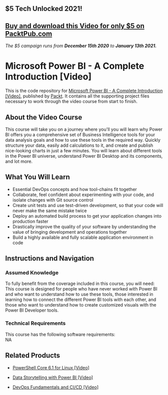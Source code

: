 ## $5 Tech Unlocked 2021!
[Buy and download this Video for only $5 on PacktPub.com](https://www.packtpub.com/product/microsoft-power-bi-a-complete-introduction-2020-edition-video/9781789959031)
-----
*The $5 campaign         runs from __December 15th 2020__ to __January 13th 2021.__*

# Microsoft Power BI - A Complete Introduction [Video]
This is the code repository for [Microsoft Power BI - A Complete Introduction [Video]](https://www.packtpub.com/virtualization-and-cloud/devops-fundamentals-and-cicd-video?utm_source=github&utm_medium=repository&utm_campaign=9781789347661), published by [Packt](https://www.packtpub.com/?utm_source=github). It contains all the supporting project files necessary to work through the video course from start to finish.
## About the Video Course
This course will take you on a journey where you'll you will learn why Power BI offers you a comprehensive set of Business Intelligence tools for your data analysis goals and how to use these tools in the required way. Quickly structure your data, easily add calculations to it, and create and publish nice-looking charts in just a few minutes. You will learn about different tools in the Power BI universe, understand Power BI Desktop and its components, and lot more. 

<H2>What You Will Learn</H2>
<DIV class=book-info-will-learn-text>
<UL>
<LI>Essential DevOps concepts and how tool-chains fit together 
<LI>Collaborate, feel confident about experimenting with your code, and isolate changes with Git source control 
<LI>Create unit tests and use test-driven development, so that your code will never make the same mistake twice 
<LI>Deploy an automated build process to get your application changes into production faster 
<LI>Drastically improve the quality of your software by understanding the value of bringing development and operations together 
<LI>Build a highly available and fully scalable application environment in code </LI></UL></DIV>

## Instructions and Navigation
### Assumed Knowledge
To fully benefit from the coverage included in this course, you will need:<br/>
This course is designed for people who have never worked with Power BI and who want to understand how to use these tools, those interested in learning how to connect the different Power BI tools with each other, and those who want to understand how to create customized visuals with the Power BI Developer tools.
### Technical Requirements
This course has the following software requirements:<br/>
NA

## Related Products
* [PowerShell Core 6.1 for Linux [Video]](https://www.packtpub.com/virtualization-and-cloud/devops-fundamentals-and-cicd-video?utm_source=github&utm_medium=repository&utm_campaign=9781789347661)

* [Data Storytelling with Power BI [Video]](https://www.packtpub.com/virtualization-and-cloud/devops-fundamentals-and-cicd-video?utm_source=github&utm_medium=repository&utm_campaign=9781789347661)

* [DevOps Fundamentals and CI/CD [Video]](https://www.packtpub.com/virtualization-and-cloud/devops-fundamentals-and-cicd-video?utm_source=github&utm_medium=repository&utm_campaign=9781789347661)

